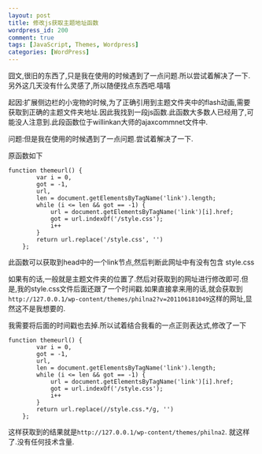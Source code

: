 ```yaml
--- 
layout: post
title: 修改js获取主题地址函数
wordpress_id: 200
comment: true
tags: [JavaScript, Themes, Wordpress]
categories: [WordPress]
---
```

囧文,很旧的东西了,只是我在使用的时候遇到了一点问题.所以尝试着解决了一下.另外这几天没有什么灵感了,所以随便找点东西吧.嘻嘻

起因:扩展侧边栏的小宠物的时候,为了正确引用到主题文件夹中的flash动画,需要获取到正确的主题文件夹地址.因此我找到一段js函数.此函数大多数人已经用了,可能没人注意到.此段函数位于willinkan大师的ajaxcommnet文件中.

问题:但是我在使用的时候遇到了一点问题.尝试着解决了一下.

原函数如下

    function themeurl() {
            var i = 0,
            got = -1,
            url,
            len = document.getElementsByTagName('link').length;
            while (i <= len && got == -1) {
                url = document.getElementsByTagName('link')[i].href;
                got = url.indexOf('/style.css');
                i++
            }
            return url.replace('/style.css', '')
        };
此函数可以获取到head中的一个link节点,然后判断此网址中有没有包含 style.css 

如果有的话,一般就是主题文件夹的位置了.然后对获取到的网址进行修改即可.但是,我的style.css文件后面还跟了一个时间戳.如果直接拿来用的话,就会获取到`http://127.0.0.1/wp-content/themes/philna2?v=201106181049`这样的网址,显然这不是我想要的.

我需要将后面的时间戳也去掉.所以试着结合我看的一点正则表达式,修改了一下

    function themeurl() {
            var i = 0,
            got = -1,
            url,
            len = document.getElementsByTagName('link').length;
            while (i <= len && got == -1) {
                url = document.getElementsByTagName('link')[i].href;
                got = url.indexOf('/style.css');
                i++
            }
            return url.replace(//style.css.*/g, '')
        };
这样获取到的结果就是`http://127.0.0.1/wp-content/themes/philna2`.
就这样了.没有任何技术含量.
